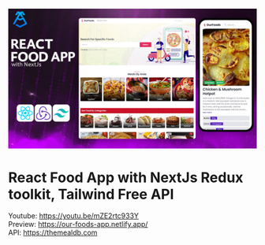 ![alt text](https://raw.githubusercontent.com/9abour/food-app/main/Thumbnail_V2.jpg)

# React Food App with NextJs  Redux toolkit, Tailwind  Free API

Youtube: https://youtu.be/mZE2rtc933Y
<br />
Preview: https://our-foods-app.netlify.app/
<br />
API:  https://themealdb.com
